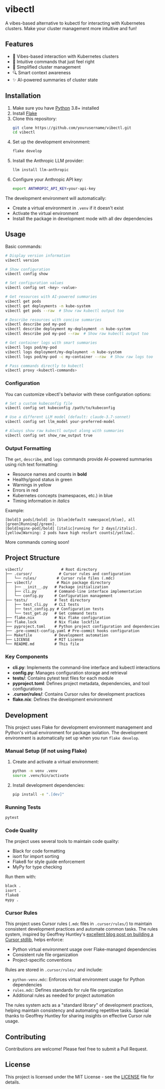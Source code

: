 # vibectl

A vibes-based alternative to kubectl for interacting with Kubernetes clusters. Make
your cluster management more intuitive and fun!

## Features

- 🌟 Vibes-based interaction with Kubernetes clusters
- 🚀 Intuitive commands that just feel right
- 🎯 Simplified cluster management
- 🔍 Smart context awareness
- ✨ AI-powered summaries of cluster state

## Installation

1. Make sure you have [Python](https://python.org) 3.8+ installed
2. Install [Flake](https://flake.build)
3. Clone this repository:
   ```zsh
   git clone https://github.com/yourusername/vibectl.git
   cd vibectl
   ```
4. Set up the development environment:
   ```zsh
   flake develop
   ```
5. Install the Anthropic LLM provider:
   ```zsh
   llm install llm-anthropic
   ```
6. Configure your Anthropic API key:
   ```zsh
   export ANTHROPIC_API_KEY=your-api-key
   ```

The development environment will automatically:
- Create a virtual environment in `.venv` if it doesn't exist
- Activate the virtual environment
- Install the package in development mode with all dev dependencies

## Usage

Basic commands:

```zsh
# Display version information
vibectl version

# Show configuration
vibectl config show

# Set configuration values
vibectl config set <key> <value>

# Get resources with AI-powered summaries
vibectl get pods
vibectl get deployments -n kube-system
vibectl get pods --raw  # Show raw kubectl output too

# Describe resources with concise summaries
vibectl describe pod my-pod
vibectl describe deployment my-deployment -n kube-system
vibectl describe pod my-pod --raw  # Show raw kubectl output too

# Get container logs with smart summaries
vibectl logs pod/my-pod
vibectl logs deployment/my-deployment -n kube-system
vibectl logs pod/my-pod -c my-container --raw  # Show raw logs too

# Pass commands directly to kubectl
vibectl proxy <kubectl-commands>
```

### Configuration

You can customize vibectl's behavior with these configuration options:

```zsh
# Set a custom kubeconfig file
vibectl config set kubeconfig /path/to/kubeconfig

# Use a different LLM model (default: claude-3.7-sonnet)
vibectl config set llm_model your-preferred-model

# Always show raw kubectl output along with summaries
vibectl config set show_raw_output true
```

### Output Formatting

The `get`, `describe`, and `logs` commands provide AI-powered summaries using rich
text formatting:
- Resource names and counts in **bold**
- Healthy/good status in green
- Warnings in yellow
- Errors in red
- Kubernetes concepts (namespaces, etc.) in blue
- Timing information in *italics*

Example:
```
[bold]3 pods[/bold] in [blue]default namespace[/blue], all [green]Running[/green].
[bold]nginx-pod[/bold] [italic]running for 2 days[/italic].
[yellow]Warning: 2 pods have high restart counts[/yellow].
```

More commands coming soon!

## Project Structure

```
vibectl/                 # Root directory
├── .cursor/            # Cursor rules and configuration
│   └── rules/         # Cursor rule files (.mdc)
├── vibectl/           # Main package directory
│   ├── __init__.py   # Package initialization
│   ├── cli.py        # Command-line interface implementation
│   └── config.py     # Configuration management
├── tests/            # Test directory
│   ├── test_cli.py   # CLI tests
│   ├── test_config.py # Configuration tests
│   └── test_get.py   # Get command tests
├── flake.nix         # Nix flake configuration
├── flake.lock        # Nix flake lockfile
├── pyproject.toml    # Python project configuration and dependencies
├── .pre-commit-config.yaml # Pre-commit hooks configuration
├── Makefile          # Development automation
├── LICENSE           # MIT License
└── README.md         # This file
```

### Key Components

- **cli.py**: Implements the command-line interface and kubectl interactions
- **config.py**: Manages configuration storage and retrieval
- **tests/**: Contains pytest test files for each module
- **pyproject.toml**: Defines project metadata, dependencies, and tool configurations
- **.cursor/rules/**: Contains Cursor rules for development practices
- **flake.nix**: Defines the development environment

## Development

This project uses Flake for development environment management and Python's virtual
environment for package isolation. The development environment is automatically set
up when you run `flake develop`.

### Manual Setup (if not using Flake)

1. Create and activate a virtual environment:
   ```zsh
   python -m venv .venv
   source .venv/bin/activate
   ```

2. Install development dependencies:
   ```zsh
   pip install -e ".[dev]"
   ```

### Running Tests

```zsh
pytest
```

### Code Quality

The project uses several tools to maintain code quality:
- Black for code formatting
- isort for import sorting
- Flake8 for style guide enforcement
- MyPy for type checking

Run them with:
```zsh
black .
isort .
flake8
mypy .
```

### Cursor Rules

This project uses Cursor rules (`.mdc` files in `.cursor/rules/`) to maintain
consistent development practices and automate common tasks. The rules system,
inspired by Geoffrey Huntley's [excellent blog post on building a Cursor
stdlib](https://ghuntley.com/stdlib/), helps enforce:

- Python virtual environment usage over Flake-managed dependencies
- Consistent rule file organization
- Project-specific conventions

Rules are stored in `.cursor/rules/` and include:
- `python-venv.mdc`: Enforces virtual environment usage for Python dependencies
- `rules.mdc`: Defines standards for rule file organization
- Additional rules as needed for project automation

The rules system acts as a "standard library" of development practices, helping
maintain consistency and automating repetitive tasks. Special thanks to Geoffrey
Huntley for sharing insights on effective Cursor rule usage.

## Contributing

Contributions are welcome! Please feel free to submit a Pull Request.

## License

This project is licensed under the MIT License - see the [LICENSE](LICENSE) file
for details.

